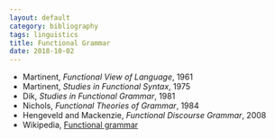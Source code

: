 ```yaml
---
layout: default
category: bibliography
tags: linguistics
title: Functional Grammar
date: 2018-10-02
---
```


* Martinent, *Functional View of Language*, 1961
* Martinent, *Studies in Functional Syntax*, 1975
* Dik, *Studies in Functional Grammar*, 1981
* Nichols, *Functional Theories of Grammar*, 1984
* Hengeveld and Mackenzie, *Functional Discourse Grammar*, 2008
* Wikipedia, [Functional grammar](https://en.wikipedia.org/wiki/Functional_linguistics)
